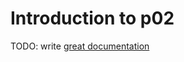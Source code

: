 # Introduction to p02

TODO: write [great documentation](http://jacobian.org/writing/what-to-write/)
